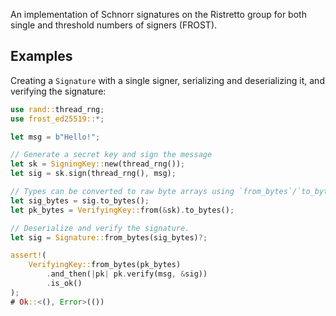 An implementation of Schnorr signatures on the Ristretto group for both single and threshold numbers
of signers (FROST).

## Examples

Creating a `Signature` with a single signer, serializing and deserializing it, and verifying the
signature:

```rust
use rand::thread_rng;
use frost_ed25519::*;

let msg = b"Hello!";

// Generate a secret key and sign the message
let sk = SigningKey::new(thread_rng());
let sig = sk.sign(thread_rng(), msg);

// Types can be converted to raw byte arrays using `from_bytes`/`to_bytes`
let sig_bytes = sig.to_bytes();
let pk_bytes = VerifyingKey::from(&sk).to_bytes();

// Deserialize and verify the signature.
let sig = Signature::from_bytes(sig_bytes)?;

assert!(
    VerifyingKey::from_bytes(pk_bytes)
        .and_then(|pk| pk.verify(msg, &sig))
        .is_ok()
);
# Ok::<(), Error>(())
```
